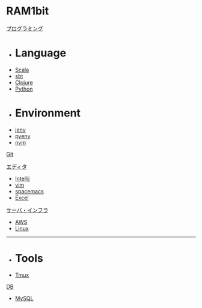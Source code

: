 # RAM1bit

[プログラミング]()

  * # Language
  * [Scala](/programming/language/scala.md)
  * [sbt](/programming/language/sbt.md)
  * [Clojure](/programming/language/clojure.md)
  * [Python](/programming/language/python.md)
  * # Environment
  * [jenv](/programming/environment/jenv.md)
  * [pyenv](/programming/environment/pyenv.md)
  * [nvm](/programming/environment/nvm.md)

[Git](/git/git.md)

[エディタ]()

  * [Intellij](/editor/intellij.md)
  * [vim](/editor/vim.md)
  * [spacemacs](/editor/spacemacs.md)
  * [Excel](/editor/excel.md)

[サーバ・インフラ]()

  * [AWS](/infra/aws.md)
  * [Linux](/infra/linux.md)
  - - - -
  * # Tools
  * [Tmux](/infra/tmux.md)

[DB]()

  * [MySQL](/db/mysql.md)

